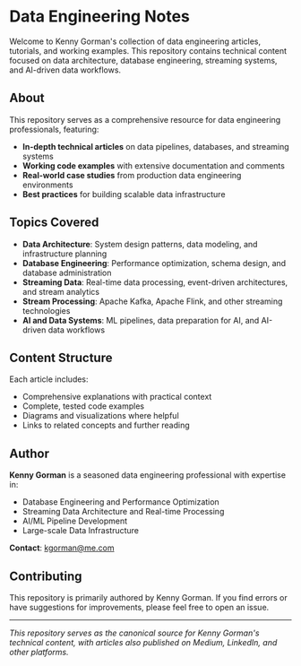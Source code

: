 # Data Engineering Notes

Welcome to Kenny Gorman's collection of data engineering articles, tutorials, and working examples. This repository contains technical content focused on data architecture, database engineering, streaming systems, and AI-driven data workflows.

## About

This repository serves as a comprehensive resource for data engineering professionals, featuring:

- **In-depth technical articles** on data pipelines, databases, and streaming systems
- **Working code examples** with extensive documentation and comments
- **Real-world case studies** from production data engineering environments
- **Best practices** for building scalable data infrastructure

## Topics Covered

- **Data Architecture**: System design patterns, data modeling, and infrastructure planning
- **Database Engineering**: Performance optimization, schema design, and database administration
- **Streaming Data**: Real-time data processing, event-driven architectures, and stream analytics
- **Stream Processing**: Apache Kafka, Apache Flink, and other streaming technologies
- **AI and Data Systems**: ML pipelines, data preparation for AI, and AI-driven data workflows

## Content Structure

Each article includes:
- Comprehensive explanations with practical context
- Complete, tested code examples
- Diagrams and visualizations where helpful
- Links to related concepts and further reading

## Author

**Kenny Gorman** is a seasoned data engineering professional with expertise in:
- Database Engineering and Performance Optimization
- Streaming Data Architecture and Real-time Processing
- AI/ML Pipeline Development
- Large-scale Data Infrastructure

**Contact**: kgorman@me.com

## Contributing

This repository is primarily authored by Kenny Gorman. If you find errors or have suggestions for improvements, please feel free to open an issue.

---

*This repository serves as the canonical source for Kenny Gorman's technical content, with articles also published on Medium, LinkedIn, and other platforms.*
